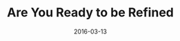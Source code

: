---
title: "Are You Ready to be Refined"
speaker: "Barry Gin"
date: "2016-03-13"
sermonUrl: "//35.190.93.184/sermons/20160313_sunday_barry_gin_are_you_ready_to_be_refined.mp3"
---